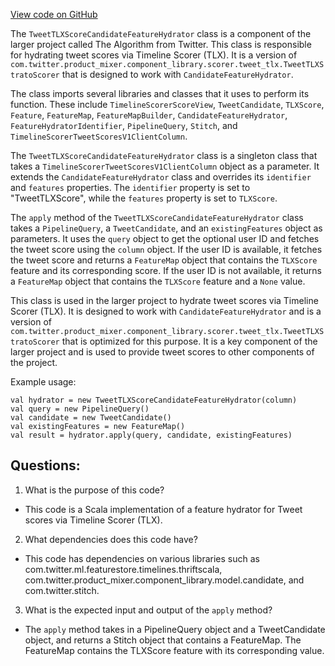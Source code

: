 [View code on GitHub](https://github.com/misbahsy/the-algorithm/product-mixer/component-library/src/main/scala/com/twitter/product_mixer/component_library/feature_hydrator/candidate/tweet_tlx/TweetTLXScoreCandidateFeatureHydrator.scala)

The `TweetTLXScoreCandidateFeatureHydrator` class is a component of the larger project called The Algorithm from Twitter. This class is responsible for hydrating tweet scores via Timeline Scorer (TLX). It is a version of `com.twitter.product_mixer.component_library.scorer.tweet_tlx.TweetTLXStratoScorer` that is designed to work with `CandidateFeatureHydrator`. 

The class imports several libraries and classes that it uses to perform its function. These include `TimelineScorerScoreView`, `TweetCandidate`, `TLXScore`, `Feature`, `FeatureMap`, `FeatureMapBuilder`, `CandidateFeatureHydrator`, `FeatureHydratorIdentifier`, `PipelineQuery`, `Stitch`, and `TimelineScorerTweetScoresV1ClientColumn`. 

The `TweetTLXScoreCandidateFeatureHydrator` class is a singleton class that takes a `TimelineScorerTweetScoresV1ClientColumn` object as a parameter. It extends the `CandidateFeatureHydrator` class and overrides its `identifier` and `features` properties. The `identifier` property is set to "TweetTLXScore", while the `features` property is set to `TLXScore`. 

The `apply` method of the `TweetTLXScoreCandidateFeatureHydrator` class takes a `PipelineQuery`, a `TweetCandidate`, and an `existingFeatures` object as parameters. It uses the `query` object to get the optional user ID and fetches the tweet score using the `column` object. If the user ID is available, it fetches the tweet score and returns a `FeatureMap` object that contains the `TLXScore` feature and its corresponding score. If the user ID is not available, it returns a `FeatureMap` object that contains the `TLXScore` feature and a `None` value. 

This class is used in the larger project to hydrate tweet scores via Timeline Scorer (TLX). It is designed to work with `CandidateFeatureHydrator` and is a version of `com.twitter.product_mixer.component_library.scorer.tweet_tlx.TweetTLXStratoScorer` that is optimized for this purpose. It is a key component of the larger project and is used to provide tweet scores to other components of the project. 

Example usage:

```
val hydrator = new TweetTLXScoreCandidateFeatureHydrator(column)
val query = new PipelineQuery()
val candidate = new TweetCandidate()
val existingFeatures = new FeatureMap()
val result = hydrator.apply(query, candidate, existingFeatures)
```
## Questions: 
 1. What is the purpose of this code?
- This code is a Scala implementation of a feature hydrator for Tweet scores via Timeline Scorer (TLX).

2. What dependencies does this code have?
- This code has dependencies on various libraries such as com.twitter.ml.featurestore.timelines.thriftscala, com.twitter.product_mixer.component_library.model.candidate, and com.twitter.stitch.

3. What is the expected input and output of the `apply` method?
- The `apply` method takes in a PipelineQuery object and a TweetCandidate object, and returns a Stitch object that contains a FeatureMap. The FeatureMap contains the TLXScore feature with its corresponding value.